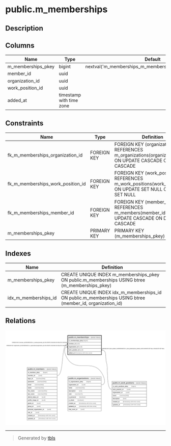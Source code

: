 # public.m_memberships

## Description

## Columns

| Name | Type | Default | Nullable | Children | Parents | Comment |
| ---- | ---- | ------- | -------- | -------- | ------- | ------- |
| m_memberships_pkey | bigint | nextval('m_memberships_m_memberships_pkey_seq'::regclass) | false |  |  |  |
| member_id | uuid |  | false |  | [public.m_members](public.m_members.md) |  |
| organization_id | uuid |  | false |  | [public.m_organizations](public.m_organizations.md) |  |
| work_position_id | uuid |  | true |  | [public.m_work_positions](public.m_work_positions.md) |  |
| added_at | timestamp with time zone |  | false |  |  |  |

## Constraints

| Name | Type | Definition |
| ---- | ---- | ---------- |
| fk_m_memberships_organization_id | FOREIGN KEY | FOREIGN KEY (organization_id) REFERENCES m_organizations(organization_id) ON UPDATE CASCADE ON DELETE CASCADE |
| fk_m_memberships_work_position_id | FOREIGN KEY | FOREIGN KEY (work_position_id) REFERENCES m_work_positions(work_position_id) ON UPDATE SET NULL ON DELETE SET NULL |
| fk_m_memberships_member_id | FOREIGN KEY | FOREIGN KEY (member_id) REFERENCES m_members(member_id) ON UPDATE CASCADE ON DELETE CASCADE |
| m_memberships_pkey | PRIMARY KEY | PRIMARY KEY (m_memberships_pkey) |

## Indexes

| Name | Definition |
| ---- | ---------- |
| m_memberships_pkey | CREATE UNIQUE INDEX m_memberships_pkey ON public.m_memberships USING btree (m_memberships_pkey) |
| idx_m_memberships_id | CREATE UNIQUE INDEX idx_m_memberships_id ON public.m_memberships USING btree (member_id, organization_id) |

## Relations

![er](public.m_memberships.svg)

---

> Generated by [tbls](https://github.com/k1LoW/tbls)
